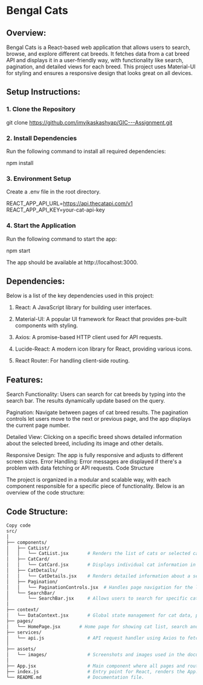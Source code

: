 
# Bengal Cats

## Overview:
Bengal Cats is a React-based web application that allows users to search, browse, and explore different cat breeds. It fetches data from a cat breed API and displays it in a user-friendly way, with functionality like search, pagination, and detailed views for each breed. This project uses Material-UI for styling and ensures a responsive design that looks great on all devices.
## Setup Instructions:

### 1. Clone the Repository

git clone https://github.com/imvikaskashyap/GIC---Assignment.git

### 2. Install Dependencies
Run the following command to install all required dependencies:

npm install

###  3. Environment Setup
Create a .env file in the root directory.

REACT_APP_API_URL=https://api.thecatapi.com/v1
REACT_APP_API_KEY=your-cat-api-key

### 4. Start the Application
Run the following command to start the app:

npm start

The app should be available at http://localhost:3000.

## Dependencies:
Below is a list of the key dependencies used in this project:

1. React: A JavaScript library for building user interfaces.

2. Material-UI: A popular UI framework for React that provides pre-built components with styling.

3. Axios: A promise-based HTTP client used for API requests.

4. Lucide-React: A modern icon library for React, providing various icons.

5. React Router: For handling client-side routing.


## Features:
Search Functionality: Users can search for cat breeds by typing into the search bar. The results dynamically update based on the query.

Pagination: Navigate between pages of cat breed results. The pagination controls let users move to the next or previous page, and the app displays the current page number.

Detailed View: Clicking on a specific breed shows detailed information about the selected breed, including its image and other details.

Responsive Design: The app is fully responsive and adjusts to different screen sizes.
Error Handling: Error messages are displayed if there's a problem with data fetching or API requests.
Code Structure

The project is organized in a modular and scalable way, with each component responsible for a specific piece of functionality. Below is an overview of the code structure:

## Code Structure:

```bash
Copy code
src/
│
├── components/
│   ├── CatList/
│   │   └── CatList.jsx       # Renders the list of cats or selected cat details.
│   ├── CatCard/
│   │   └── CatCard.jsx       # Displays individual cat information in a card format.
│   ├── CatDetails/
│   │   └── CatDetails.jsx    # Renders detailed information about a selected cat.
│   ├── Pagination/
│   │   └── PaginationControls.jsx  # Handles page navigation for the list of cats.
│   └── SearchBar/
│       └── SearchBar.jsx     # Allows users to search for specific cat breeds.
│
├── context/
│   └── DataContext.jsx       # Global state management for cat data, pagination, and search.
├── pages/
│   └── HomePage.jsx       # Home page for showing cat list, search and navigation.
├── services/
│   └── api.js                # API request handler using Axios to fetch cat data.
│
├── assets/
│   └── images/               # Screenshots and images used in the documentation.
│
├── App.jsx                   # Main component where all pages and routes are brought together.
├── index.js                  # Entry point for React, renders the App.
└── README.md                 # Documentation file.